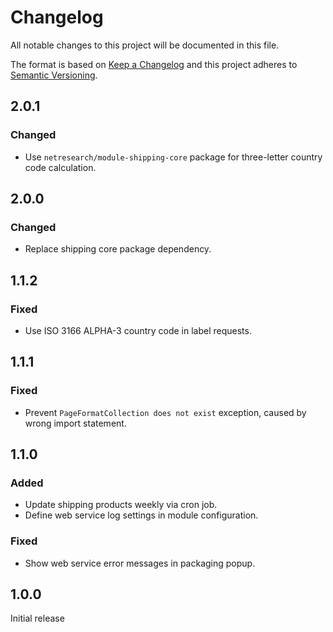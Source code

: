 # Changelog

All notable changes to this project will be documented in this file.

The format is based on [Keep a Changelog](http://keepachangelog.com/en/1.0.0/)
and this project adheres to [Semantic Versioning](http://semver.org/spec/v2.0.0.html).

## 2.0.1

### Changed

- Use `netresearch/module-shipping-core` package for three-letter country code calculation.

## 2.0.0

### Changed

- Replace shipping core package dependency.

## 1.1.2

### Fixed

- Use ISO 3166 ALPHA-3 country code in label requests.

## 1.1.1

### Fixed

- Prevent `PageFormatCollection does not exist` exception, caused by wrong import statement.

## 1.1.0

### Added

- Update shipping products weekly via cron job.
- Define web service log settings in module configuration.

### Fixed

- Show web service error messages in packaging popup.

## 1.0.0

Initial release
